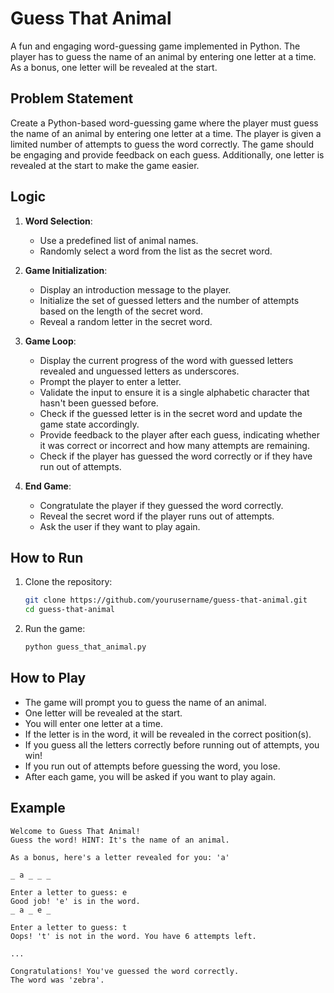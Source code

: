 # Guess That Animal

A fun and engaging word-guessing game implemented in Python. The player has to guess the name of an animal by entering one letter at a time. As a bonus, one letter will be revealed at the start.

## Problem Statement

Create a Python-based word-guessing game where the player must guess the name of an animal by entering one letter at a time. The player is given a limited number of attempts to guess the word correctly. The game should be engaging and provide feedback on each guess. Additionally, one letter is revealed at the start to make the game easier.

## Logic

1. **Word Selection**:
    - Use a predefined list of animal names.
    - Randomly select a word from the list as the secret word.

2. **Game Initialization**:
    - Display an introduction message to the player.
    - Initialize the set of guessed letters and the number of attempts based on the length of the secret word.
    - Reveal a random letter in the secret word.

3. **Game Loop**:
    - Display the current progress of the word with guessed letters revealed and unguessed letters as underscores.
    - Prompt the player to enter a letter.
    - Validate the input to ensure it is a single alphabetic character that hasn't been guessed before.
    - Check if the guessed letter is in the secret word and update the game state accordingly.
    - Provide feedback to the player after each guess, indicating whether it was correct or incorrect and how many attempts are remaining.
    - Check if the player has guessed the word correctly or if they have run out of attempts.

4. **End Game**:
    - Congratulate the player if they guessed the word correctly.
    - Reveal the secret word if the player runs out of attempts.
    - Ask the user if they want to play again.

## How to Run

1. Clone the repository:
    ```bash
    git clone https://github.com/yourusername/guess-that-animal.git
    cd guess-that-animal
    ```

2. Run the game:
    ```bash
    python guess_that_animal.py
    ```

## How to Play

- The game will prompt you to guess the name of an animal.
- One letter will be revealed at the start.
- You will enter one letter at a time.
- If the letter is in the word, it will be revealed in the correct position(s).
- If you guess all the letters correctly before running out of attempts, you win!
- If you run out of attempts before guessing the word, you lose.
- After each game, you will be asked if you want to play again.

## Example

```plaintext
Welcome to Guess That Animal!
Guess the word! HINT: It's the name of an animal.

As a bonus, here's a letter revealed for you: 'a'

_ a _ _ _

Enter a letter to guess: e
Good job! 'e' is in the word.
_ a _ e _

Enter a letter to guess: t
Oops! 't' is not in the word. You have 6 attempts left.

...

Congratulations! You've guessed the word correctly.
The word was 'zebra'.
